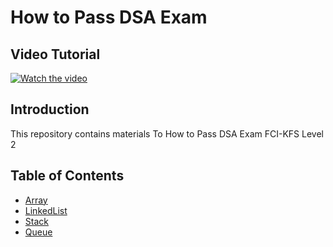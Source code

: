 # How to Pass DSA Exam

## Video Tutorial

[![Watch the video](https://img.youtube.com/vi/YOUR_VIDEO_ID/maxresdefault.jpg)](https://youtu.be/YOUR_VIDEO_ID)

## Introduction
This repository contains materials To How to Pass DSA Exam FCI-KFS Level 2 

## Table of Contents
- [Array](Array)
- [LinkedList](LinkedList)
- [Stack](Stack)
- [Queue](Queue)
